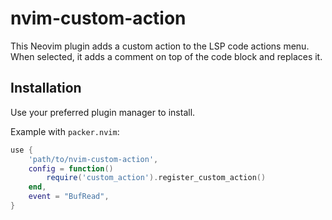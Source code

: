 # nvim-custom-action

This Neovim plugin adds a custom action to the LSP code actions menu. When
selected, it adds a comment on top of the code block and replaces it.

## Installation

Use your preferred plugin manager to install.

Example with `packer.nvim`:

```lua
use {
    'path/to/nvim-custom-action',
    config = function()
        require('custom_action').register_custom_action()
    end,
    event = "BufRead",
}
```
